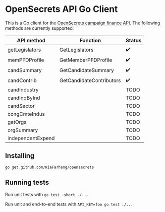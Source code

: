 # OpenSecrets API Go Client

This is a Go client for the [OpenSecrets campaign finance API.](https://www.opensecrets.org/open-data/api) The following methods are currently supported:

| **API method**    | **Function**             | **Status** |
|-------------------|--------------------------|--------|
| getLegislators    | GetLegislators           | ✔️      |
| memPFDProfile     | GetMemberPFDProfile      | ✔️      |
| candSummary       | GetCandidateSummary      | ✔️      |
| candContrib       | GetCandidateContributors | ✔️      |
| candIndustry      |                          | TODO   |
| candIndByInd      |                          | TODO   |
| candSector        |                          | TODO   |
| congCmteIndus     |                          | TODO   |
| getOrgs           |                          | TODO   |
| orgSummary        |                          | TODO   |
| independentExpend |                          | TODO   |

## Installing

`go get github.com/KiaFarhang/opensecrets`

## Running tests

Run unit tests with `go test -short ./...`

Run unit and end-to-end tests with `API_KEY=foo go test ./...`